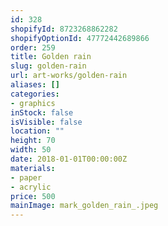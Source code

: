 ```yaml
---
id: 328
shopifyId: 8723268862282
shopifyOptionId: 47772442689866
order: 259
title: Golden rain
slug: golden-rain
url: art-works/golden-rain
aliases: []
categories:
- graphics
inStock: false
isVisible: false
location: ""
height: 70
width: 50
date: 2018-01-01T00:00:00Z
materials:
- paper
- acrylic
price: 500
mainImage: mark_golden_rain_.jpeg
---
```

